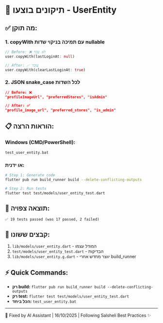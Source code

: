 # 🚀 תיקונים בוצעו - UserEntity

## ✅ מה תוקן:

### 1. **copyWith עם תמיכה בניקוי שדות nullable**
```dart
// Before: ❌ לא עבד
user.copyWith(lastLoginAt: null)

// After: ✅ עובד
user.copyWith(clearLastLoginAt: true)
```

### 2. **JSON snake_case לכל השדות**
```json
// Before: ❌ 
"profileImageUrl", "preferredStores", "isAdmin"

// After: ✅
"profile_image_url", "preferred_stores", "is_admin"
```

## 📋 הוראות הרצה:

### Windows (CMD/PowerShell):
```cmd
test_user_entity.bat
```

### או ידנית:
```bash
# Step 1: Generate code
flutter pub run build_runner build --delete-conflicting-outputs

# Step 2: Run tests
flutter test test/models/user_entity_test.dart
```

## 🎯 תוצאה צפויה:
```
✅ 19 tests passed (was 17 passed, 2 failed)
```

## 📁 קבצים ששונו:
1. `lib/models/user_entity.dart` - המודל עצמו
2. `test/models/user_entity_test.dart` - הבדיקות
3. `lib/models/user_entity.g.dart` - יווצר מחדש אחרי build_runner

## ⚡ Quick Commands:
- **רק build:** `flutter pub run build_runner build --delete-conflicting-outputs`
- **רק test:** `flutter test test/models/user_entity_test.dart`
- **הכל ביחד:** `test_user_entity.bat`

---
🤖 Fixed by AI Assistant | 16/10/2025 | Following Salsheli Best Practices ✨
